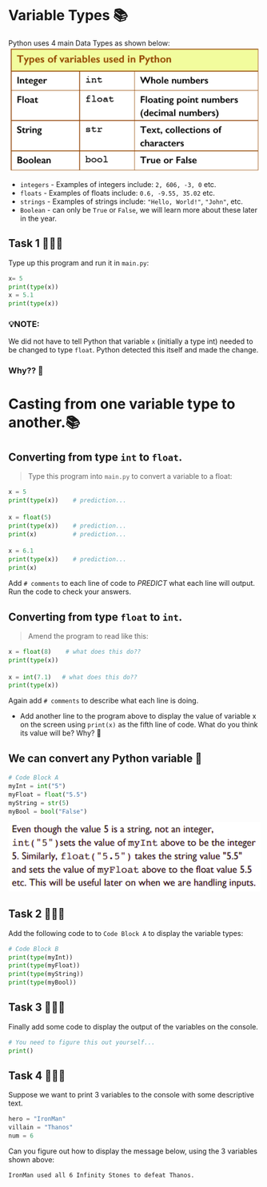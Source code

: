 # Variable Types 📚

Python uses 4 main Data Types as shown below:
![image](image.png)

- `integers` - Examples of integers include: ``2, 606, -3, 0`` etc.
- `floats` - Examples of floats include: ``0.6, -9.55, 35.02`` etc.
- `strings` - Examples of strings include: ``"Hello, World!"``, ``"John"``, etc.
- `Boolean` - can only be `True` or `False`, we will learn more about these later in the year.

## Task 1 👨🏽‍💻
Type up this program and run it in ``main.py``:
````python
x= 5
print(type(x))
x = 5.1
print(type(x))
````

### 💡NOTE: 
We did not have to tell Python that variable `x` (initially a type int) needed to be changed to type ``float``. Python detected this itself and made the change.

### Why?? 🤔

# Casting from one variable type to another.📚

## Converting from type `int` to `float`.

> Type this program into ``main.py`` to convert a variable to a float:
````python
x = 5
print(type(x))    # prediction...

x = float(5)
print(type(x))    # prediction...
print(x)          # prediction...

x = 6.1
print(type(x))    # prediction...
print(x)
````
Add ``# comments`` to each line of code to *PREDICT* what each line will output. Run the code to check your answers.

## Converting from type ``float`` to ``int``.

> Amend the program to read like this:
````python
x = float(8)    # what does this do??
print(type(x))

x = int(7.1)   # what does this do??
print(type(x))
````
Again add ``# comments`` to describe what each line is doing.

- Add another line to the program above to display the value of variable x on the screen using ``print(x)`` as the fifth line of code. What do you think its value will be? Why? 🤔
>

## We can convert any Python variable 📝
````python
# Code Block A
myInt = int("5")
myFloat = float("5.5")
myString = str(5)
myBool = bool("False")
````
![image](image_2.png)

## Task 2 👨🏽‍💻
Add the following code to to ``Code Block A`` to display the variable types:
````python
# Code Block B
print(type(myInt))
print(type(myFloat))
print(type(myString))
print(type(myBool))
````

## Task 3 👨🏽‍💻
Finally add some code to display the output of the variables on the console.

````python
# You need to figure this out yourself...
print()
````

## Task 4 👨🏽‍💻
Suppose we want to print 3 variables to the console with some descriptive text. 

````py
hero = "IronMan"
villain = "Thanos"
num = 6
````
Can you figure out how to display the message below, using the 3 variables shown above:

````
IronMan used all 6 Infinity Stones to defeat Thanos.
````

